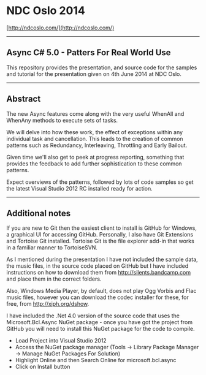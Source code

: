 # NDC Oslo 2014 #

[http://ndcoslo.com/](http://ndcoslo.com/)

----------

## Async C# 5.0 - Patters For Real World Use ##

This repository provides the presentation, and source code for the samples and tutorial for the presentation given on 4th June 2014 at NDC Oslo.

----------

## Abstract ##

The new Async features come along with the very useful WhenAll and WhenAny methods to execute sets of tasks.

We will delve into how these work, the effect of exceptions within any individual task and cancellation. This leads to the creation of common patterns such as Redundancy, Interleaving, Throttling and Early Bailout.

Given time we'll also get to peek at progress reporting, something that provides the feedback to add further sophistication to these common patterns.

Expect overviews of the patterns, followed by lots of code samples so get the latest Visual Studio 2012 RC installed ready for action.

----------

## Additional notes ##

If you are new to Git then the easiest client to install is GitHub for Windows, a graphical UI for accessing GitHub. Personally, I also have Git Extensions and Tortoise Git installed.  Tortoise Git is the file explorer add-in that works in a familiar manner to TortoiseSVN.

As I mentioned during the presentation I have not included the sample data, the music files, in the source code placed on GitHub but I have included instructions on how to download them from http://silents.bandcamp.com and place them in the correct folders.

Also, Windows Media Player, by default, does not play Ogg Vorbis and Flac music files, however you can download the codec installer for these, for free, from http://xiph.org/dshow.

I have included the .Net 4.0 version of the source code that uses the Microsoft.Bcl.Async NuGet package - once you have got the project from GitHub you will need to install this NuGet package for the code to compile.

* Load Project into Visual Studio 2012
* Access the NuGet package manager (Tools -> Library Package Manager -> Manage NuGet Packages For Solution)
* Highlight Online and then Search Online for microsoft.bcl.async
* Click on Install button
 